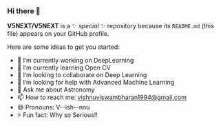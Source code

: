 ### Hi there 👋

**V5NEXT/V5NEXT** is a ✨ _special_ ✨ repository because its `README.md` (this file) appears on your GitHub profile.

Here are some ideas to get you started:

- 🔭 I’m currently working on DeepLearning
- 🌱 I’m currently learning Open CV
- 👯 I’m looking to collaborate on Deep Learning
- 🤔 I’m looking for help with Advanced Machine Learning
- 💬 Ask me about Astronomy
- 📫 How to reach me: vishnuviswambharan1994@gmail.com
- 😄 Pronouns: V--ish--nnu
- ⚡ Fun fact: Why so Serious!!

